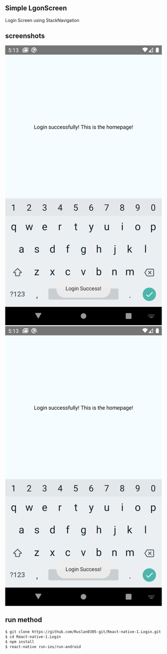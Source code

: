 ## Simple LgonScreen

Login Screen using StackNavigation

## screenshots
![LoginScreen](https://github.com/Ruslan0305-git/React-native-1.Login/blob/master/demo/home.png)
![HomeScreen](https://github.com/Ruslan0305-git/React-native-1.Login/blob/master/demo/home.png)


## run method

```
$ git clone https://github.com/Ruslan0305-git/React-native-1.Login.git
$ cd React-native-1.Login
$ npm install
$ react-native run-ios/run-android
```

